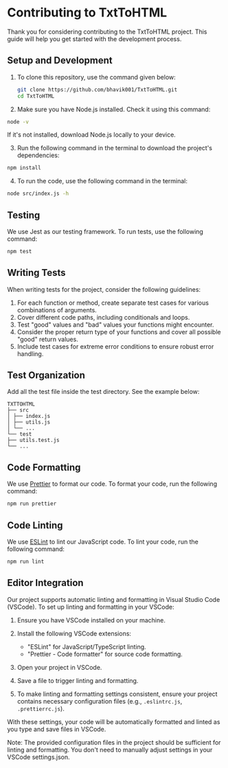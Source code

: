 # Contributing to TxtToHTML

Thank you for considering contributing to the TxtToHTML project. This guide will help you get started with the development process.

## Setup and Development

1. To clone this repository, use the command given below:

   ```bash
   git clone https://github.com/bhavik001/TxtToHTML.git
   cd TxtToHTML
   ```

2. Make sure you have Node.js installed. Check it using this command:

```bash
node -v
```

If it's not installed, download Node.js locally to your device.

3. Run the following command in the terminal to download the project's dependencies:

```bash
npm install
```

4. To run the code, use the following command in the terminal:

```bash
node src/index.js -h
```

## Testing

We use Jest as our testing framework. To run tests, use the following command:

```bash
npm test
```

## Writing Tests

When writing tests for the project, consider the following guidelines:

1. For each function or method, create separate test cases for various combinations of arguments.
2. Cover different code paths, including conditionals and loops.
3. Test "good" values and "bad" values your functions might encounter.
4. Consider the proper return type of your functions and cover all possible "good" return values.
5. Include test cases for extreme error conditions to ensure robust error handling.

## Test Organization

Add all the test file inside the test directory. See the example below:

```
TXTTOHTML
├── src
│ ├── index.js
│ ├── utils.js
│ └── ...
└── test
├── utils.test.js
└── ...
```

## Code Formatting

We use [Prettier](https://prettier.io/) to format our code. To format your code, run the following command:

```bash
npm run prettier
```

## Code Linting

We use [ESLint](https://eslint.org/) to lint our JavaScript code. To lint your code, run the following command:

```bash
npm run lint
```

## Editor Integration

Our project supports automatic linting and formatting in Visual Studio Code (VSCode). To set up linting and formatting in your VSCode:

1. Ensure you have VSCode installed on your machine.

2. Install the following VSCode extensions:

   - "ESLint" for JavaScript/TypeScript linting.
   - "Prettier - Code formatter" for source code formatting.

3. Open your project in VSCode.

4. Save a file to trigger linting and formatting.

5. To make linting and formatting settings consistent, ensure your project contains necessary configuration files (e.g., `.eslintrc.js`, `.prettierrc.js`).

With these settings, your code will be automatically formatted and linted as you type and save files in VSCode.

Note: The provided configuration files in the project should be sufficient for linting and formatting. You don't need to manually adjust settings in your VSCode settings.json.
